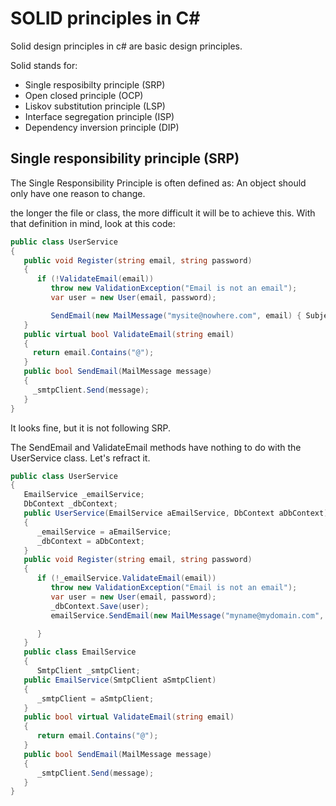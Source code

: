 # SOLID principles in C#

Solid design principles in c# are basic design principles.

Solid stands for:
- Single resposibilty principle (SRP)
- Open closed principle (OCP)
- Liskov substitution principle (LSP)
- Interface segregation principle (ISP)
- Dependency inversion principle (DIP)

## Single responsibility principle (SRP)
The Single Responsibility Principle is often defined as: An object should only have one reason to change.

the longer the file or class, the more difficult it will be to achieve this. With that definition in mind, look at this code:
```C#
public class UserService
{
   public void Register(string email, string password)
   {
      if (!ValidateEmail(email))
         throw new ValidationException("Email is not an email");
         var user = new User(email, password);

         SendEmail(new MailMessage("mysite@nowhere.com", email) { Subject="HEllo foo" });
   }
   public virtual bool ValidateEmail(string email)
   {
     return email.Contains("@");
   }
   public bool SendEmail(MailMessage message)
   {
     _smtpClient.Send(message);
   }
}
```
It looks fine, but it is not following SRP.

The SendEmail and ValidateEmail methods have nothing to do with the UserService class. Let's refract it.
```C#
public class UserService
{
   EmailService _emailService;
   DbContext _dbContext;
   public UserService(EmailService aEmailService, DbContext aDbContext)
   {
      _emailService = aEmailService;
      _dbContext = aDbContext;
   }
   public void Register(string email, string password)
   {
      if (!_emailService.ValidateEmail(email))
         throw new ValidationException("Email is not an email");
         var user = new User(email, password);
         _dbContext.Save(user);
         emailService.SendEmail(new MailMessage("myname@mydomain.com", email) {Subject="Hi. How are you!"});

      }
   }
   public class EmailService
   {
      SmtpClient _smtpClient;
   public EmailService(SmtpClient aSmtpClient)
   {
      _smtpClient = aSmtpClient;
   }
   public bool virtual ValidateEmail(string email)
   {
      return email.Contains("@");
   }
   public bool SendEmail(MailMessage message)
   {
      _smtpClient.Send(message);
   }
}
```
